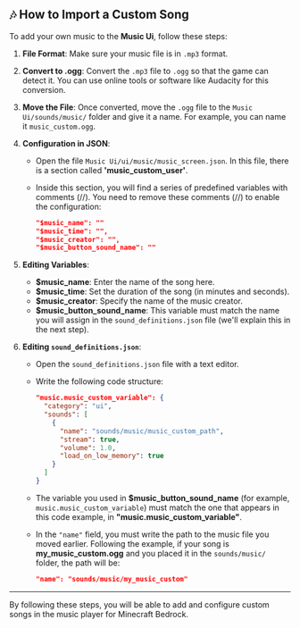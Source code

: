 ## 🎶 How to Import a Custom Song

To add your own music to the **Music Ui**, follow these steps:

1. **File Format**: Make sure your music file is in `.mp3` format.

2. **Convert to .ogg**: Convert the `.mp3` file to `.ogg` so that the game can detect it. You can use online tools or software like Audacity for this conversion.

3. **Move the File**: Once converted, move the `.ogg` file to the `Music Ui/sounds/music/` folder and give it a name. For example, you can name it `music_custom.ogg`.

4. **Configuration in JSON**:
   - Open the file `Music Ui/ui/music/music_screen.json`. In this file, there is a section called **'music_custom_user'**.
   - Inside this section, you will find a series of predefined variables with comments (//). You need to remove these comments (//) to enable the configuration:

      ```json
      "$music_name": ""
      "$music_time": "",
      "$music_creator": "",
      "$music_button_sound_name": ""
      ```

5. **Editing Variables**:
   - **$music_name**: Enter the name of the song here.
   - **$music_time**: Set the duration of the song (in minutes and seconds).
   - **$music_creator**: Specify the name of the music creator.
   - **$music_button_sound_name**: This variable must match the name you will assign in the `sound_definitions.json` file (we'll explain this in the next step).

6. **Editing `sound_definitions.json`**:
   - Open the `sound_definitions.json` file with a text editor.
   - Write the following code structure:

     ```json
     "music.music_custom_variable": {
       "category": "ui",
       "sounds": [
         {
           "name": "sounds/music/music_custom_path",
           "stream": true,
           "volume": 1.0,
           "load_on_low_memory": true
         }
       ]
     }
     ```

   - The variable you used in **$music_button_sound_name** (for example, `music.music_custom_variable`) must match the one that appears in this code example, in **"music.music_custom_variable"**.
   
   - In the `"name"` field, you must write the path to the music file you moved earlier. Following the example, if your song is **my_music_custom.ogg** and you placed it in the `sounds/music/` folder, the path will be:

     ```json
     "name": "sounds/music/my_music_custom"
     ```

---

By following these steps, you will be able to add and configure custom songs in the music player for Minecraft Bedrock.
